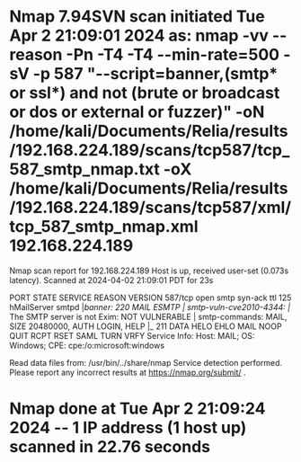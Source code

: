 # Nmap 7.94SVN scan initiated Tue Apr  2 21:09:01 2024 as: nmap -vv --reason -Pn -T4 -T4 --min-rate=500 -sV -p 587 "--script=banner,(smtp* or ssl*) and not (brute or broadcast or dos or external or fuzzer)" -oN /home/kali/Documents/Relia/results/192.168.224.189/scans/tcp587/tcp_587_smtp_nmap.txt -oX /home/kali/Documents/Relia/results/192.168.224.189/scans/tcp587/xml/tcp_587_smtp_nmap.xml 192.168.224.189
Nmap scan report for 192.168.224.189
Host is up, received user-set (0.073s latency).
Scanned at 2024-04-02 21:09:01 PDT for 23s

PORT    STATE SERVICE REASON          VERSION
587/tcp open  smtp    syn-ack ttl 125 hMailServer smtpd
|_banner: 220 MAIL ESMTP
| smtp-vuln-cve2010-4344: 
|_  The SMTP server is not Exim: NOT VULNERABLE
| smtp-commands: MAIL, SIZE 20480000, AUTH LOGIN, HELP
|_ 211 DATA HELO EHLO MAIL NOOP QUIT RCPT RSET SAML TURN VRFY
Service Info: Host: MAIL; OS: Windows; CPE: cpe:/o:microsoft:windows

Read data files from: /usr/bin/../share/nmap
Service detection performed. Please report any incorrect results at https://nmap.org/submit/ .
# Nmap done at Tue Apr  2 21:09:24 2024 -- 1 IP address (1 host up) scanned in 22.76 seconds
